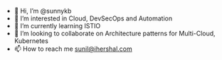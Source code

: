 - 👋 Hi, I’m @sunnykb
- 👀 I’m interested in Cloud, DevSecOps and Automation
- 🌱 I’m currently learning ISTIO
- 💞️ I’m looking to collaborate on Architecture patterns for Multi-Cloud, Kubernetes
- 📫 How to reach me sunil@ihershal.com

<!---
sunnykb/sunnykb is a ✨ special ✨ repository because its `README.md` (this file) appears on your GitHub profile.
You can click the Preview link to take a look at your changes.
--->
